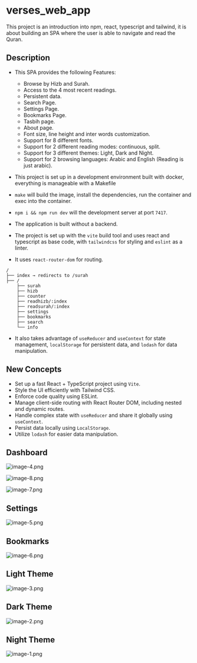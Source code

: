 # **verses_web_app**

This project is an introduction into npm, react, typescript and tailwind, it is about building an SPA where the user is able to navigate and read the Quran.

## Description

-   This SPA provides the following Features:

    -   Browse by Hizb and Surah.
	-	Access to the 4 most recent readings.
	-	Persistent data.
	-	Search Page.
	-	Settings Page.
	-	Bookmarks Page.
    -   Tasbih page.
	-	About page.
    -   Font size, line height and inter words customization.
    -   Support for 8 different fonts.
    -   Support for 2 different reading modes: continuous, split.
    -   Support for 3 different themes: Light, Dark and Night.
    -   Support for 2 browsing languages: Arabic and English (Reading is just arabic).

-   This project is set up in a development environment built with docker, everything is manageable with a Makefile
-   `make` will build the image, install the dependencies, run the container and exec into the container.
-   `npm i && npm run dev` will the development server at port `7417`.
-	The application is built without a backend.
-	The project is set up with the `vite` build tool and uses react and typescript as base code, with `tailwindcss` for styling and `eslint` as a linter.
-	It uses `react-router-dom` for routing.
```
/
├── index → redirects to /surah
├── /
    ├── surah
    ├── hizb
    ├── counter
    ├── readhizb/:index
    ├── readsurah/:index
    ├── settings
    ├── bookmarks
    ├── search
    └── info
```
-	It also takes advantage of `useReducer` and `useContext` for state management, `localStorage` for persistent data, and `lodash` for data manipulation.

## New Concepts

-	Set up a fast React + TypeScript project using `Vite`.
-	Style the UI efficiently with Tailwind CSS.
-	Enforce code quality using ESLint.
-	Manage client-side routing with React Router DOM, including nested and dynamic routes.
-	Handle complex state with `useReducer` and share it globally using `useContext`.
-	Persist data locally using `LocalStorage`.
-	Utilize `lodash` for easier data manipulation.

## Dashboard

![image-4.png](./images/image-4.png)

![image-8.png](./images/image-8.png)

![image-7.png](./images/image-7.png)

## Settings

![image-5.png](./images/image-5.png)

## Bookmarks

![image-6.png](./images/image-6.png)

## Light Theme

![image-3.png](./images/image-3.png)

## Dark Theme

![image-2.png](./images/image-2.png)

## Night Theme

![image-1.png](./images/image-1.png)
